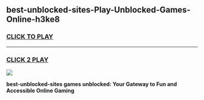 
## best-unblocked-sites-Play-Unblocked-Games-Online-h3ke8
<h3>
<a href="https://premium76.site?title=best-unblocked-sites&ref=25A">CLICK TO PLAY</a></h3>
<hr>

<h3>
<a href="https://premium76.site?title=best-unblocked-sites&ref=25A">CLICK 2 PLAY</a>
  
</h3>

<a href="https://premium76.site?title=best-unblocked-sites&ref=25A"><img src="https://clearcache.store/games.png"></a>


**best-unblocked-sites games unblocked: Your Gateway to Fun and Accessible Online Gaming**
